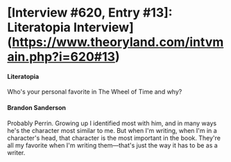 # [Interview #620, Entry #13]: Literatopia Interview](https://www.theoryland.com/intvmain.php?i=620#13)

#### Literatopia

Who's your personal favorite in The Wheel of Time and why?

#### Brandon Sanderson

Probably Perrin. Growing up I identified most with him, and in many ways he's the character most similar to me. But when I'm writing, when I'm in a character's head, that character is the most important in the book. They're all my favorite when I'm writing them—that's just the way it has to be as a writer.

